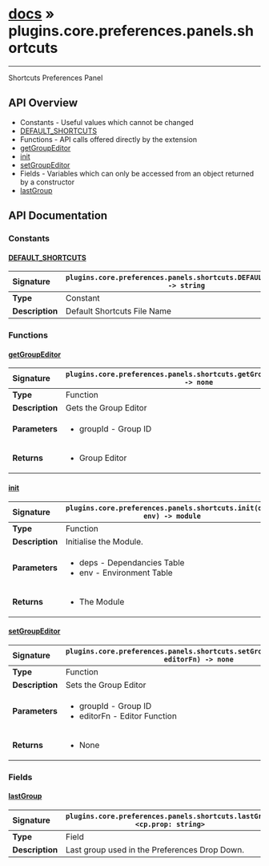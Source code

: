 # [docs](index.md) » plugins.core.preferences.panels.shortcuts
---

Shortcuts Preferences Panel

## API Overview
* Constants - Useful values which cannot be changed
 * [DEFAULT_SHORTCUTS](#default_shortcuts)
* Functions - API calls offered directly by the extension
 * [getGroupEditor](#getgroupeditor)
 * [init](#init)
 * [setGroupEditor](#setgroupeditor)
* Fields - Variables which can only be accessed from an object returned by a constructor
 * [lastGroup](#lastgroup)

## API Documentation

### Constants

#### [DEFAULT_SHORTCUTS](#default_shortcuts)
| <span style="float: left;">**Signature**</span> | <span style="float: left;">`plugins.core.preferences.panels.shortcuts.DEFAULT_SHORTCUTS -> string` </span>                                                          |
| -----------------------------------------------------|---------------------------------------------------------------------------------------------------------|
| **Type**                                             | Constant                                                                                         |
| **Description**                                      | Default Shortcuts File Name                                                                                         |

### Functions

#### [getGroupEditor](#getgroupeditor)
| <span style="float: left;">**Signature**</span> | <span style="float: left;">`plugins.core.preferences.panels.shortcuts.getGroupEditor(groupId) -> none` </span>                                                          |
| -----------------------------------------------------|---------------------------------------------------------------------------------------------------------|
| **Type**                                             | Function                                                                                         |
| **Description**                                      | Gets the Group Editor                                                                                         |
| **Parameters**                                       | <ul markdown="1"><li markdown="1">groupId - Group ID</li></ul> |
| **Returns**                                          | <ul markdown="1"><li markdown="1">Group Editor</li></ul>          |

#### [init](#init)
| <span style="float: left;">**Signature**</span> | <span style="float: left;">`plugins.core.preferences.panels.shortcuts.init(deps, env) -> module` </span>                                                          |
| -----------------------------------------------------|---------------------------------------------------------------------------------------------------------|
| **Type**                                             | Function                                                                                         |
| **Description**                                      | Initialise the Module.                                                                                         |
| **Parameters**                                       | <ul markdown="1"><li markdown="1">deps - Dependancies Table</li><li markdown="1">env - Environment Table</li></ul> |
| **Returns**                                          | <ul markdown="1"><li markdown="1">The Module</li></ul>          |

#### [setGroupEditor](#setgroupeditor)
| <span style="float: left;">**Signature**</span> | <span style="float: left;">`plugins.core.preferences.panels.shortcuts.setGroupEditor(groupId, editorFn) -> none` </span>                                                          |
| -----------------------------------------------------|---------------------------------------------------------------------------------------------------------|
| **Type**                                             | Function                                                                                         |
| **Description**                                      | Sets the Group Editor                                                                                         |
| **Parameters**                                       | <ul markdown="1"><li markdown="1">groupId - Group ID</li><li markdown="1">editorFn - Editor Function</li></ul> |
| **Returns**                                          | <ul markdown="1"><li markdown="1">None</li></ul>          |

### Fields

#### [lastGroup](#lastgroup)
| <span style="float: left;">**Signature**</span> | <span style="float: left;">`plugins.core.preferences.panels.shortcuts.lastGroup <cp.prop: string>` </span>                                                          |
| -----------------------------------------------------|---------------------------------------------------------------------------------------------------------|
| **Type**                                             | Field                                                                                         |
| **Description**                                      | Last group used in the Preferences Drop Down.                                                                                         |

